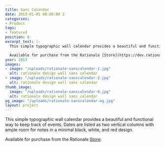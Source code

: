 ```yaml
---
title: Sans Calendar
date: 2013-01-01 00:00:00 Z
categories:
- Product
tags:
- featured
position: 8
excerpt_text: |-
  This simple typographic wall calendar provides a beautiful and functional way to keep track of events. Dates are listed as two vertical columns with ample room for notes in a minimal black, white, and red design.

  Available for purchase from the Rationale [Store](https://dev.rationale-design.com/shop/sans-wall-calendar/).
year: 2013
images:
- image: "/uploads/rationale-sanscalendar-1.jpg"
  alt: rationale design wall sans calendar
- image: "/uploads/rationale-sanscalendar-2.jpg"
  alt: rationale design wall sans calendar
thumb_image:
  image: "/uploads/rationale-sanscalendar-0.jpg"
  alt: rationale design wall sans calendar
og_image: "/uploads/rationale-sanscalendar-og.jpg"
layout: project
---
```


This simple typographic wall calendar provides a beautiful and functional way to keep track of events. Dates are listed as two vertical columns with ample room for notes in a minimal black, white, and red design.

Available for purchase from the Rationale [Store](https://rationale-design.com/shop/sans-wall-calendar/).
